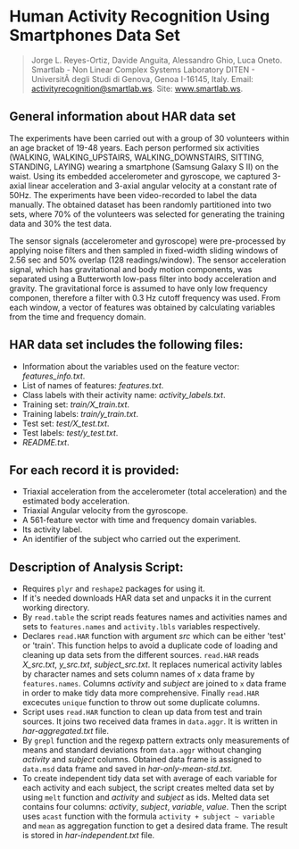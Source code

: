 Human Activity Recognition Using Smartphones Data Set
=====================================================

> Jorge L. Reyes-Ortiz, Davide Anguita, Alessandro Ghio, Luca Oneto. 
> Smartlab - Non Linear Complex Systems Laboratory 
> DITEN - UniversitÃ  degli Studi di Genova, Genoa I-16145, Italy. 
> Email: activityrecognition@smartlab.ws. Site: www.smartlab.ws.

## General information about HAR data set

The experiments have been carried out with a group of 30 volunteers within an age bracket of 19-48 years. Each person performed six activities (WALKING, WALKING_UPSTAIRS, WALKING_DOWNSTAIRS, SITTING, STANDING, LAYING) wearing a smartphone (Samsung Galaxy S II) on the waist. Using its embedded accelerometer and gyroscope, we captured 3-axial linear acceleration and 3-axial angular velocity at a constant rate of 50Hz. The experiments have been video-recorded to label the data manually. The obtained dataset has been randomly partitioned into two sets, where 70% of the volunteers was selected for generating the training data and 30% the test data.

The sensor signals (accelerometer and gyroscope) were pre-processed by applying noise filters and then sampled in fixed-width sliding windows of 2.56 sec and 50% overlap (128 readings/window). The sensor acceleration signal, which has gravitational and body motion components, was separated using a Butterworth low-pass filter into body acceleration and gravity. The gravitational force is assumed to have only low frequency componen, therefore a filter with 0.3 Hz cutoff frequency was used. From each window, a vector of features was obtained by calculating variables from the time and frequency domain. 

## HAR data set includes the following files:

- Information about the variables used on the feature vector: _features\_info.txt_.
- List of names of features: _features.txt_.
- Class labels with their activity name: _activity\_labels.txt_.
- Training set: _train/X\_train.txt_.
- Training labels: _train/y\_train.txt_.
- Test set: _test/X\_test.txt_.
- Test labels: _test/y\_test.txt_.
- _README.txt_.

## For each record it is provided:

- Triaxial acceleration from the accelerometer (total acceleration) and the estimated body acceleration.
- Triaxial Angular velocity from the gyroscope.
- A 561-feature vector with time and frequency domain variables.
- Its activity label.
- An identifier of the subject who carried out the experiment.
    
## Description of Analysis Script:
    
- Requires `plyr` and `reshape2` packages for using it.
- If it's needed downloads HAR data set and unpacks it in the current working directory.
- By `read.table` the script reads features names and activities names and sets to `features.names` and `activity.lbls` variables respectively.
- Declares `read.HAR` function with argument _src_ which can be either 'test' or 'train'. This function helps to avoid a duplicate code of loading and cleaning up data sets from the different sources. `read.HAR` reads _X\_src.txt_, _y\_src.txt_, _subject\_src.txt_. It replaces numerical activity lables by character names and sets column names of `x` data frame by `features.names`. Columns _activity_ and _subject_ are joined to `x` data frame in order to make tidy data more comprehensive. Finally `read.HAR` excecutes `unique` function to throw out some duplicate columns.
- Script uses `read.HAR` function to clean up data from test and train sources. It joins two received data frames in `data.aggr`. It is written in _har-aggregated.txt_ file.
- By `grepl` function and the regexp pattern extracts only measurements of means and standard deviations from `data.aggr` without changing _activity_ and _subject_ columns. Obtained data frame is assigned to `data.msd` data frame and saved in _har-only-mean-std.txt_.
- To create independent tidy data set with average of each variable for each activity and each subject, the script creates melted data set by using `melt` function and _activity_ and _subject_ as ids. Melted data set contains four columns: _activity_, _subject_, _variable_, _value_. Then the script uses `acast` function with the formula `activity + subject ~ variable` and `mean` as aggregation function to get a desired data frame. The result is stored in _har-independent.txt_ file.
